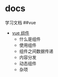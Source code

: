 # docs
学习文档
##vue
 - [vue 组件](https://github.com/hekui/docs/blob/master/vue.md)
    - 什么是组件
    - 使用组件
    - 组件之间数据传递
    - 内容分发
    - 动态组件
    - 杂项
